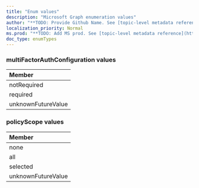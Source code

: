 ```yaml
---
title: "Enum values"
description: "Microsoft Graph enumeration values"
author: "**TODO: Provide Github Name. See [topic-level metadata reference](https://msgo.azurewebsites.net/add/document/guidelines/metadata.html#topic-level-metadata)**"
localization_priority: Normal
ms.prod: "**TODO: Add MS prod. See [topic-level metadata reference](https://msgo.azurewebsites.net/add/document/guidelines/metadata.html#topic-level-metadata)**"
doc_type: enumTypes
---
```


### multiFactorAuthConfiguration values 



|Member|
|:---|
|notRequired|
|required|
|unknownFutureValue|

### policyScope values 



|Member|
|:---|
|none|
|all|
|selected|
|unknownFutureValue|

